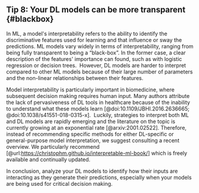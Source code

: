 ## Tip 8: Your DL models can be more transparent {#blackbox}

In ML, a model's interpretability refers to the ability to identify the discriminative features used for learning and that influence or sway the predictions.
ML models vary widely in terms of interpretability, ranging from being fully transparent to being a “black-box”.
In the former case, a clear description of the features' importance can found, such as with logistic regression or decision trees. 
However, DL models are harder to interpret compared to other ML models because of their large number of parameters and the non-linear relationships between their features.

Model interpretability is particularly important in biomedicine, where subsequent decision making requires human input.
Many authors attribute the lack of pervasiveness of DL tools in healthcare because of the inability to understand what these models learn [@doi:10.1109/JBHI.2016.2636665; @doi:10.1038/s41551-018-0315-x]. 
Luckily, strategies to interpret both ML and DL models are rapidly emerging and the literature on the topic is currently growing at an exponential rate [@arxiv:2001.02522].
Therefore, instead of recommending specific methods for either DL-specific or general-purpose model interpretation, we suggest consulting a recent overview.
We particularly recommend [@url:https://christophm.github.io/interpretable-ml-book/] which is freely available and continually updated.

In conclusion, analyze your DL models to identify how their inputs are interacting as they generate their predictions, especially when your models are being used for critical decision making.
